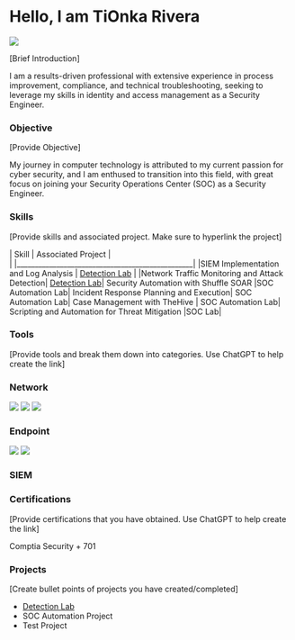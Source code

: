 # Hello, I am TiOnka Rivera
<a href = "www.linkedin.com/in/
TiOnkaRivera"><img src="https://img.shields.io/badge/-LinkedIn-0072b1?&style=for-the-badge&logo=linkedin&logoColor=white" /></a>

[Brief Introduction]

I am a results-driven professional with extensive experience in process improvement, compliance, and technical troubleshooting, seeking to leverage my skills in identity and access management as a Security Engineer.

### Objective
[Provide Objective]

My journey in computer technology is attributed to my current passion for cyber security, and I am enthused to transition into this field, with great focus on joining your Security Operations Center (SOC) as a Security Engineer.

### Skills
[Provide skills and associated project. Make sure to hyperlink the project]

| Skill                                            | Associated Project                           |   
|                                                  |_________________________________________________|
|SIEM Implementation and Log Analysis              | <a href="https://github.com/TiOnka/Detection-Lab">Detection Lab</a>  |
|Network Traffic Monitoring and Attack Detection| <a href="https://google.com">Detection Lab</a>|
Security Automation with Shuffle SOAR  |SOC Automation Lab|
Incident Response Planning and Execution| SOC Automation Lab|
Case Management with TheHive | SOC Automation Lab|
Scripting and Automation for Threat Mitigation |SOC Lab|

### Tools
[Provide tools and break them down into categories. Use ChatGPT to help create the link]

### Network
<div>
  <img src="https://img.shields.io/badge/-Wireshark-1679A7?&style=for-the-badge&logo=Wireshark&logoColor=white" />
  <img src="https://img.shields.io/badge/ -Suricata -EF3B2D?&style=for-the-badge&logo=Suricata&logoColor=white" />
  <img src="https://img.shields.io/badge/ -Zeek - 777BB4?&style=for-the-badge&logo=Zeek&logoColor=white" />
</div>

### Endpoint
<div>
  <img src="https://img.shields.io/badge/-Microsoft_Defender_for_Endpoint-00A4EF?&style=for-the-badge&logo=Microsoft&logoColor=white" />
  <img src="https://img.shields.io/badge/-Velociraptor-4B275F?&style=for-the-badge&logo=Velociraptor&logocolor=white" />
</div>

### SIEM
<div>
  
</div>

### Certifications
[Provide certifications that you have obtained. Use ChatGPT to help create the link]
<div>
  Comptia Security + 701
</div>

### Projects
[Create bullet points of projects you have created/completed]
- <a href="https://github.com/TiOnka/Detection-Lab">Detection Lab</a> 
- SOC Automation Project
- Test Project
